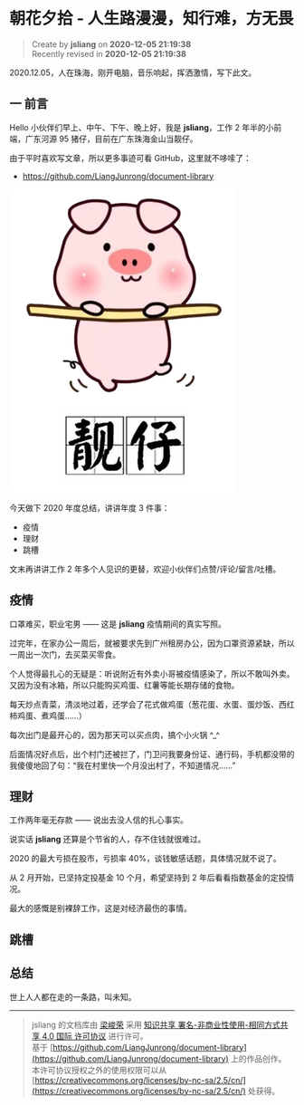 朝花夕拾 - 人生路漫漫，知行难，方无畏
===

> Create by **jsliang** on **2020-12-05 21:19:38**  
> Recently revised in **2020-12-05 21:19:38**

2020.12.05，人在珠海，刚开电脑，音乐响起，挥洒激情，写下此文。

## 一 前言

Hello 小伙伴们早上、中午、下午、晚上好，我是 **jsliang**，工作 2 年半的小前端，广东河源 95 猪仔，目前在广东珠海金山当靓仔。

由于平时喜欢写文章，所以更多事迹可看 GitHub，这里就不哆嗦了：

* https://github.com/LiangJunrong/document-library

![图](./img/1205-1.png)

今天做下 2020 年度总结，讲讲年度 3 件事：

* 疫情
* 理财
* 跳槽

文末再讲讲工作 2 年多个人见识的更替，欢迎小伙伴们点赞/评论/留言/吐槽。

## 疫情

口罩难买，职业宅男 —— 这是 **jsliang** 疫情期间的真实写照。

过完年，在家办公一周后，就被要求先到广州租房办公，因为口罩资源紧缺，所以一周出一次门，去买菜买零食。

个人觉得最扎心的无疑是：听说附近有外卖小哥被疫情感染了，所以不敢叫外卖。又因为没有冰箱，所以只能购买鸡蛋、红薯等能长期存储的食物。

每天炒点青菜，清淡地过着，还学会了花式做鸡蛋（葱花蛋、水蛋、蛋炒饭、西红柿鸡蛋、煮鸡蛋……）

每次出门是最开心的，因为那天可以买点肉，搞个小火锅 ^_^

后面情况好点后，出个村门还被拦了，门卫问我要身份证、通行码，手机都没带的我傻傻地回了句：“我在村里快一个月没出村了，不知道情况……”

## 理财

工作两年毫无存款 —— 说出去没人信的扎心事实。

说实话 **jsliang** 还算是个节省的人，存不住钱就很难过。

2020 的最大亏损在股市，亏损率 40%，谈钱敏感话题，具体情况就不说了。

从 2 月开始，已坚持定投基金 10 个月，希望坚持到 2 年后看看指数基金的定投情况。

最大的感慨是别裸辞工作，这是对经济最伤的事情。

## 跳槽

## 总结

世上人人都在走的一条路，叫未知。



---

> jsliang 的文档库由 [梁峻荣](https://github.com/LiangJunrong) 采用 [知识共享 署名-非商业性使用-相同方式共享 4.0 国际 许可协议](http://creativecommons.org/licenses/by-nc-sa/4.0/) 进行许可。<br/>基于 [https://github.com/LiangJunrong/document-library](https://github.com/LiangJunrong/document-library) 上的作品创作。<br/>本许可协议授权之外的使用权限可以从 [https://creativecommons.org/licenses/by-nc-sa/2.5/cn/](https://creativecommons.org/licenses/by-nc-sa/2.5/cn/) 处获得。
